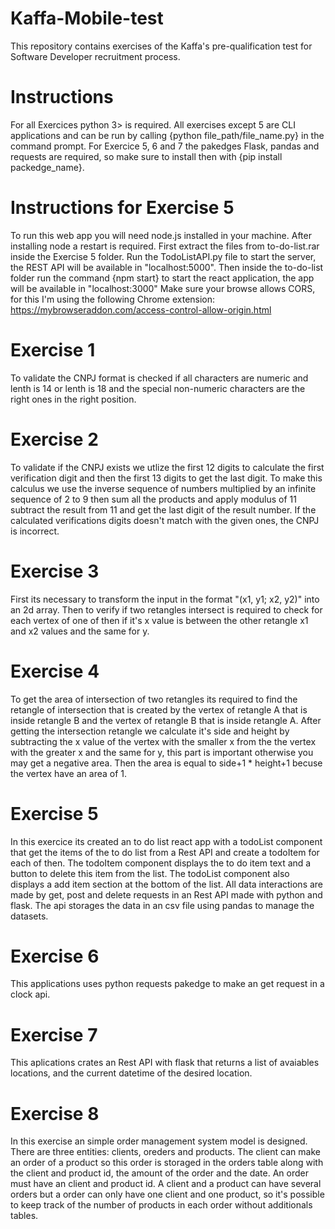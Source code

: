 # Kaffa-Mobile-test
This repository contains exercises of the Kaffa's pre-qualification test for Software Developer recruitment process.

# Instructions
For all Exercices python 3> is required. All exercises except 5 are CLI applications and can be run by calling {python file_path/file_name.py} in the command prompt.
For Exercice 5, 6 and 7 the pakedges Flask, pandas and requests are required, so make sure to install then with {pip install packedge_name}.

# Instructions for Exercise 5
To run this web app you will need node.js installed in your machine. After installing node a restart is required.
First extract the files from to-do-list.rar inside the Exercise 5 folder.
Run the TodoListAPI.py file to start the server, the REST API will be available in "localhost:5000".
Then inside the to-do-list folder run the command {npm start} to start the react application, the app will be available in "localhost:3000"
Make sure your browse allows CORS, for this I'm using the following Chrome extension: https://mybrowseraddon.com/access-control-allow-origin.html

# Exercise 1
To validate the CNPJ format is checked if all characters are numeric and lenth is 14 or lenth is 18 and the special non-numeric characters are the right ones in the right position.

# Exercise 2
To validate if the CNPJ exists we utlize the first 12 digits to calculate the first verification digit and then the first 13 digits to get the last digit. To make this calculus we use the inverse sequence of numbers multiplied by an infinite sequence of 2 to 9 then sum all the products and apply modulus of 11 subtract the result from 11 and get the last digit of the result number.
If the calculated verifications digits doesn't match with the given ones, the CNPJ is incorrect.

# Exercise 3
First its necessary to transform the input in the format "(x1, y1; x2, y2)" into an 2d array.
Then to verify if two retangles intersect is required to check for each vertex of one of then if it's x value is between the other retangle x1 and x2 values and the same for y.

# Exercise 4
To get the area of intersection of two retangles its required to find the retangle of intersection that is created by the vertex of retangle A that is inside retangle B and the vertex of retangle B that is inside retangle A.
After getting the intersection retangle we calculate it's side and height by subtracting the x value of the vertex with the smaller x from the the vertex with the greater x and the same for y, this part is important otherwise you may get a negative area.
Then the area is equal to side+1 * height+1 becuse the vertex have an area of 1. 

# Exercise 5
In this exercice its created an to do list react app with a todoList component that get the items of the to do list from a Rest API and create a todoItem for each of then. The todoItem component displays the to do item text and a button to delete this item from the list. The todoList component also displays a add item section at the bottom of the list.
All data interactions are made by get, post and delete requests in an Rest API made with python and flask. The api storages the data in an csv file using pandas to manage the datasets.

# Exercise 6
This applications uses python requests pakedge to make an get request in a clock api.

# Exercise 7
This aplications crates an Rest API with flask that returns a list of avaiables locations, and the current datetime of the desired location.

# Exercise 8
In this exercise an simple order management system model is designed. There are three entities: clients, oreders and products. The client can make an order of a product so this order is storaged in the orders table along with the client and product id, the amount of the order and the date. An order must have an client and product id. A client and a product can have several orders but a order can only have one client and one product, so it's possible to keep track of the number of products in each order without additionals tables.
